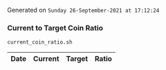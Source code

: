 Generated on `Sunday 26-September-2021 at 17:12:24`

### Current to Target Coin Ratio
`current_coin_ratio.sh`

Date|Current|Target|Ratio
---|---|---|---

